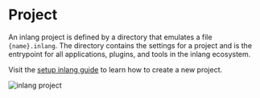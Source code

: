 # Project

An inlang project is defined by a directory that emulates a file `{name}.inlang`. The directory contains the settings for a project and is the entrypoint for all applications, plugins, and tools in the inlang ecosystem.

Visit the [setup inlang guide](/g/49fn9ggo/guide-niklasbuchfink-howToSetupInlang) to learn how to create a new project.

![inlang project](https://cdn.jsdelivr.net/gh/inlang/monorepo/inlang/documentation/assets/project.jpg)


